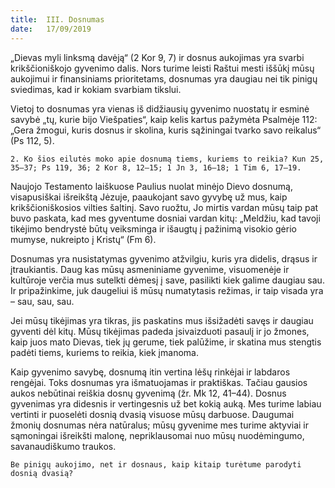 ```yaml
---
title:  III. Dosnumas
date:   17/09/2019
---
```


„Dievas myli linksmą davėją“ (2 Kor 9, 7) ir dosnus aukojimas yra svarbi krikščioniškojo gyvenimo dalis. Nors turime leisti Raštui mesti iššūkį mūsų aukojimui ir finansiniams prioritetams, dosnumas yra daugiau nei tik pinigų sviedimas, kad ir kokiam svarbiam tikslui.

Vietoj to dosnumas yra vienas iš didžiausių gyvenimo nuostatų ir esminė savybė „tų, kurie bijo Viešpaties“, kaip kelis kartus pažymėta Psalmėje 112: „Gera žmogui, kuris dosnus ir skolina, kuris sąžiningai tvarko savo reikalus“ (Ps 112, 5).

`2. Ko šios eilutės moko apie dosnumą tiems, kuriems to reikia? Kun 25, 35–37; Ps 119, 36; 2 Kor 8, 12–15; 1 Jn 3, 16–18; 1 Tim 6, 17–19.`							

Naujojo Testamento laiškuose Paulius nuolat minėjo Dievo dosnumą, visapusiškai išreikštą Jėzuje, paaukojant savo gyvybę už mus, kaip krikščioniškosios vilties šaltinį. Savo ruožtu, Jo mirtis vardan mūsų taip pat buvo paskata, kad mes gyventume dosniai vardan kitų: „Meldžiu, kad tavoji tikėjimo bendrystė būtų veiksminga ir išaugtų į pažinimą visokio gėrio mumyse, nukreipto į Kristų“ (Fm 6).

Dosnumas yra nusistatymas gyvenimo atžvilgiu, kuris yra didelis, drąsus ir įtraukiantis. Daug kas mūsų asmeniniame gyvenime, visuomenėje ir kultūroje verčia mus sutelkti dėmesį į save, pasilikti kiek galime daugiau sau. Ir pripažinkime, juk daugeliui iš mūsų numatytasis režimas, ir taip visada yra – sau, sau, sau.

Jei mūsų tikėjimas yra tikras, jis paskatins mus išsižadėti savęs ir daugiau gyventi dėl kitų. Mūsų tikėjimas padeda įsivaizduoti pasaulį ir jo žmones, kaip juos mato Dievas, tiek jų gerume, tiek palūžime, ir skatina mus stengtis padėti tiems, kuriems to reikia, kiek įmanoma.

Kaip gyvenimo savybę, dosnumą itin vertina lėšų rinkėjai ir labdaros rengėjai. Toks dosnumas yra išmatuojamas ir praktiškas. Tačiau gausios aukos nebūtinai reiškia dosnų gyvenimą (žr. Mk 12, 41–44). Dosnus gyvenimas yra didesnis ir vertingesnis už bet kokią auką. Mes turime labiau vertinti ir puoselėti dosnią dvasią visuose mūsų darbuose. Daugumai žmonių dosnumas nėra natūralus; mūsų gyvenime mes turime aktyviai ir sąmoningai išreikšti malonę, nepriklausomai nuo mūsų nuodėmingumo, savanaudiškumo traukos.

`Be pinigų aukojimo, net ir dosnaus, kaip kitaip turėtume parodyti dosnią dvasią?`
